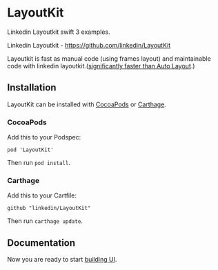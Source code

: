 # LayoutKit
Linkedin Layoutkit swift 3 examples.

Linkedin Layoutkit - https://github.com/linkedin/LayoutKit

Layoutkit is fast as manual code (using frames layout) and maintainable code with linkedin layoutkit.([significantly faster than Auto Layout](http://layoutkit.org/benchmarks).)


## Installation

LayoutKit can be installed with [CocoaPods](https://cocoapods.org/) or [Carthage](https://github.com/Carthage/Carthage).

### CocoaPods

Add this to your Podspec:
```
pod 'LayoutKit'
```

Then run `pod install`.

### Carthage

Add this to your Cartfile:
```
github "linkedin/LayoutKit"
```

Then run `carthage update`.

## Documentation

Now you are ready to start [building UI](http://layoutkit.org/building-ui).

